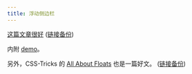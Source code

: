 ```yaml
---
title: 浮动侧边栏
---
```



[这篇文章很好](http://www.pixelbind.com/make-a-div-stick-when-you-scroll/) ([链接备份](https://web.archive.org/web/20220925043633/https://pixelbind.com/80-make-a-div-stick-when-you-scroll/))

内附 [demo](http://www.pixelbind.com/examples/stick-a-div/2/)。

另外，CSS-Tricks 的 [All About Floats](https://css-tricks.com/all-about-floats/) 也是一篇好文。 ([链接备份](https://web.archive.org/web/20230225002117/https://css-tricks.com/all-about-floats/))
